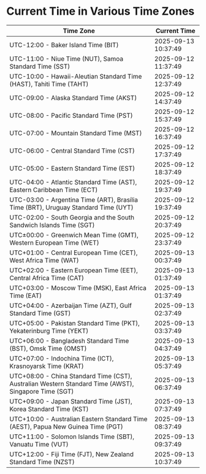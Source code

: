 # Current Time in Various Time Zones

| Time Zone | Current Time |
|-----------|--------------|
| UTC-12:00 - Baker Island Time (BIT) | 2025-09-13 10:37:49 |
| UTC-11:00 - Niue Time (NUT), Samoa Standard Time (SST) | 2025-09-12 11:37:49 |
| UTC-10:00 - Hawaii-Aleutian Standard Time (HAST), Tahiti Time (TAHT) | 2025-09-12 12:37:49 |
| UTC-09:00 - Alaska Standard Time (AKST) | 2025-09-12 14:37:49 |
| UTC-08:00 - Pacific Standard Time (PST) | 2025-09-12 15:37:49 |
| UTC-07:00 - Mountain Standard Time (MST) | 2025-09-12 16:37:49 |
| UTC-06:00 - Central Standard Time (CST) | 2025-09-12 17:37:49 |
| UTC-05:00 - Eastern Standard Time (EST) | 2025-09-12 18:37:49 |
| UTC-04:00 - Atlantic Standard Time (AST), Eastern Caribbean Time (ECT) | 2025-09-12 19:37:49 |
| UTC-03:00 - Argentina Time (ART), Brasília Time (BRT), Uruguay Standard Time (UYT) | 2025-09-12 19:37:49 |
| UTC-02:00 - South Georgia and the South Sandwich Islands Time (SGT) | 2025-09-12 20:37:49 |
| UTC±00:00 - Greenwich Mean Time (GMT), Western European Time (WET) | 2025-09-12 23:37:49 |
| UTC+01:00 - Central European Time (CET), West Africa Time (WAT) | 2025-09-13 00:37:49 |
| UTC+02:00 - Eastern European Time (EET), Central Africa Time (CAT) | 2025-09-13 01:37:49 |
| UTC+03:00 - Moscow Time (MSK), East Africa Time (EAT) | 2025-09-13 01:37:49 |
| UTC+04:00 - Azerbaijan Time (AZT), Gulf Standard Time (GST) | 2025-09-13 02:37:49 |
| UTC+05:00 - Pakistan Standard Time (PKT), Yekaterinburg Time (YEKT) | 2025-09-13 03:37:49 |
| UTC+06:00 - Bangladesh Standard Time (BST), Omsk Time (OMST) | 2025-09-13 04:37:49 |
| UTC+07:00 - Indochina Time (ICT), Krasnoyarsk Time (KRAT) | 2025-09-13 05:37:49 |
| UTC+08:00 - China Standard Time (CST), Australian Western Standard Time (AWST), Singapore Time (SGT) | 2025-09-13 06:37:49 |
| UTC+09:00 - Japan Standard Time (JST), Korea Standard Time (KST) | 2025-09-13 07:37:49 |
| UTC+10:00 - Australian Eastern Standard Time (AEST), Papua New Guinea Time (PGT) | 2025-09-13 08:37:49 |
| UTC+11:00 - Solomon Islands Time (SBT), Vanuatu Time (VUT) | 2025-09-13 09:37:49 |
| UTC+12:00 - Fiji Time (FJT), New Zealand Standard Time (NZST) | 2025-09-13 10:37:49 |
